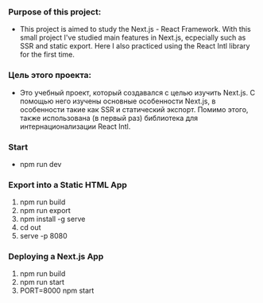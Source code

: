 ### Purpose of this project:
- This project is aimed to study the Next.js - React Framework. With this small project I've studied main features in Next.js, ecpecially such as SSR and static export. Here I also practiced using the React Intl library for the first time.

### Цель этого проекта:
- Это учебный проект, который создавался с целью изучить Next.js. С помощью него изучены основные особенности Next.js, в особенности такие как SSR и статический экспорт. Помимо этого, также использована (в первый раз) библиотека для интернационализации React Intl. 

### Start
- npm run dev

### Export into a Static HTML App
1. npm run build
2. npm run export
3. npm install -g serve
4. cd out
5. serve -p 8080

### Deploying a Next.js App
1. npm run build
2. npm run start
3. PORT=8000 npm start